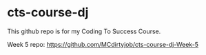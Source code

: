 # cts-course-dj
This github repo is for my Coding To Success Course.
 
Week 5 repo: https://github.com/MCdirtyjob/cts-course-dj-Week-5
